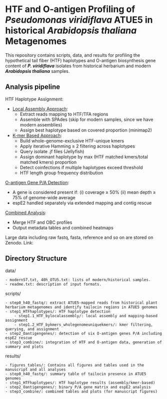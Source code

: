 
HTF and O-antigen Profiling of ***Pseudomonas viridiflava*** ATUE5 in historical ***Arabidopsis thaliana*** Metagenomes
==================================================================================

This repository contains scripts, data, and results for profiling the hypothetical tail fiber (HTF) haplotypes and O-antigen biosynthesis gene content of ***P. viridiflava*** isolates from historical herbarium and modern ***Arabidopsis thaliana*** samples.

Analysis pipeline
--------------
HTF Haplotype Assignment:

- [Local Assembly Approach](https://github.com/CJJ8848/HTF_OBC_historical_analysis/blob/db46ec374808d77ba3394c4c6c6bd663b6b60972/scripts/step1_HTFhaplotypes/step1.1_HTF_bylocalassembly/step1.1_HTF_bylocalassembly.md):
    - Extract reads mapping to HTF/TFA regions
    - Assemble with SPAdes (skip for modern samples, since we have modern assemblies)
    - Assign best haplotype based on covered proportion (minimap2)
- [K-mer Based Approach](https://github.com/CJJ8848/HTF_OBC_historical_analysis/blob/b163377c1c2f099000a1be1d23b7e0a641bad992/scripts/step1_HTFhaplotypes/step1.2_HTF_bykmers_wholegenomeuniquekmers/step1.2_HTF_bykmers_wholegenomeuniquekmers.md):
    - Build whole-genome-exclusive HTF-unique kmers
    - Apply iterative Hamming ≥ 2 filtering across haplotypes
    - Query isolate .jf files (Jellyfish)
    - Assign dominant haplotype by max (HTF matched kmers/total matched kmers) proportion
    - Detect coinfections if multiple haplotypes exceed threshold
    - HTF length group frequency distribution

[O-antigen Gene P/A Detection](https://github.com/CJJ8848/HTF_OBC_historical_analysis/blob/b163377c1c2f099000a1be1d23b7e0a641bad992/scripts/step2_Oantigengenes/step2_Oantigengenes.md):

- A gene is considered present if:
    (i) coverage ≥ 50%
    (ii) mean depth ≥ 75% of genome-wide average
- espE2 handled separately via extended mapping and contig rescue

[Combined Analysis](https://github.com/CJJ8848/HTF_OBC_historical_analysis/blob/b163377c1c2f099000a1be1d23b7e0a641bad992/scripts/step3_combine/step3_combine_generateasummarytable_HTF_Oantigen.md):

- Merge HTF and OBC profiles
- Output metadata tables and combined heatmaps

Large data including raw fastq, fasta, reference and so on are stored on Zenodo. Link: 

Directory Structure
-------------------
data/

    - modern57.txt, 40h_OTU5.txt: lists of modern/historical samples.
    - readme.txt: description of input formats.

scripts/

    - step0_h40_fastq/: extract ATUE5-mapped reads from historical plant herbarium metagenomes and identify tailocin regions in ATUE5 genomes
    - step1_HTFhaplotypes/: HTF haplotype detection
        - step1.1_HTF_bylocalassembly/: local assembly and mapping-based assignment
        - step1.2_HTF_bykmers_wholegenomeuniquekmers/: kmer filtering, querying, and assignment
    - step2_Oantigengenes/: detection of six O-antigen genes P/A including espE2 rescue
    - step3_combine/: integration of HTF and O-antigen data, generation of summary and plots

results/

    - figures_tables/: Contains all figures and tables used in the manuscript and all analyses
    - step0_h40_fastq/: summary table of tailocin presence in ATUE5 genomes
    - step1_HTFhaplotypes/: HTF haplotype results (assembly/kmer-based)
    - step2_Oantigengenes/: binary P/A gene matrix and espE2 analysis
    - step3_combine/: combined tables and plots (for manuscript figures)

